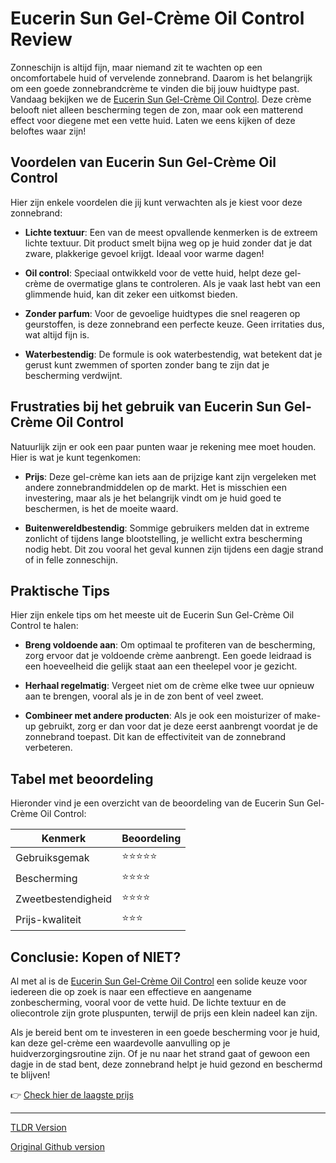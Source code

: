 # Eucerin Sun Gel-Crème Oil Control Review

Zonneschijn is altijd fijn, maar niemand zit te wachten op een oncomfortabele huid of vervelende zonnebrand. Daarom is het belangrijk om een goede zonnebrandcrème te vinden die bij jouw huidtype past. Vandaag bekijken we de [Eucerin Sun Gel-Crème Oil Control](https://www.amazon.nl/s?k=eucerin+sun+gel-cr%C3%A8me+oil+control&tag=laptoplifepro-21). Deze crème belooft niet alleen bescherming tegen de zon, maar ook een matterend effect voor diegene met een vette huid. Laten we eens kijken of deze beloftes waar zijn!

## Voordelen van Eucerin Sun Gel-Crème Oil Control

Hier zijn enkele voordelen die jij kunt verwachten als je kiest voor deze zonnebrand:

- **Lichte textuur**: Een van de meest opvallende kenmerken is de extreem lichte textuur. Dit product smelt bijna weg op je huid zonder dat je dat zware, plakkerige gevoel krijgt. Ideaal voor warme dagen!
  
- **Oil control**: Speciaal ontwikkeld voor de vette huid, helpt deze gel-crème de overmatige glans te controleren. Als je vaak last hebt van een glimmende huid, kan dit zeker een uitkomst bieden.

- **Zonder parfum**: Voor de gevoelige huidtypes die snel reageren op geurstoffen, is deze zonnebrand een perfecte keuze. Geen irritaties dus, wat altijd fijn is.

- **Waterbestendig**: De formule is ook waterbestendig, wat betekent dat je gerust kunt zwemmen of sporten zonder bang te zijn dat je bescherming verdwijnt.

## Frustraties bij het gebruik van Eucerin Sun Gel-Crème Oil Control

Natuurlijk zijn er ook een paar punten waar je rekening mee moet houden. Hier is wat je kunt tegenkomen:

- **Prijs**: Deze gel-crème kan iets aan de prijzige kant zijn vergeleken met andere zonnebrandmiddelen op de markt. Het is misschien een investering, maar als je het belangrijk vindt om je huid goed te beschermen, is het de moeite waard.

- **Buitenwereldbestendig**: Sommige gebruikers melden dat in extreme zonlicht of tijdens lange blootstelling, je wellicht extra bescherming nodig hebt. Dit zou vooral het geval kunnen zijn tijdens een dagje strand of in felle zonneschijn.

## Praktische Tips

Hier zijn enkele tips om het meeste uit de Eucerin Sun Gel-Crème Oil Control te halen:

- **Breng voldoende aan**: Om optimaal te profiteren van de bescherming, zorg ervoor dat je voldoende crème aanbrengt. Een goede leidraad is een hoeveelheid die gelijk staat aan een theelepel voor je gezicht.

- **Herhaal regelmatig**: Vergeet niet om de crème elke twee uur opnieuw aan te brengen, vooral als je in de zon bent of veel zweet.

- **Combineer met andere producten**: Als je ook een moisturizer of make-up gebruikt, zorg er dan voor dat je deze eerst aanbrengt voordat je de zonnebrand toepast. Dit kan de effectiviteit van de zonnebrand verbeteren.

## Tabel met beoordeling

Hieronder vind je een overzicht van de beoordeling van de Eucerin Sun Gel-Crème Oil Control:

| Kenmerk                | Beoordeling  |
|-----------------------|--------------|
| Gebruiksgemak         | ⭐⭐⭐⭐⭐       |
| Bescherming           | ⭐⭐⭐⭐         |
| Zweetbestendigheid    | ⭐⭐⭐⭐         |
| Prijs-kwaliteit       | ⭐⭐⭐          |

## Conclusie: Kopen of NIET?

Al met al is de [Eucerin Sun Gel-Crème Oil Control](https://www.amazon.nl/s?k=eucerin+sun+gel-cr%C3%A8me+oil+control&tag=laptoplifepro-21) een solide keuze voor iedereen die op zoek is naar een effectieve en aangename zonbescherming, vooral voor de vette huid. De lichte textuur en de oliecontrole zijn grote pluspunten, terwijl de prijs een klein nadeel kan zijn.

Als je bereid bent om te investeren in een goede bescherming voor je huid, kan deze gel-crème een waardevolle aanvulling op je huidverzorgingsroutine zijn. Of je nu naar het strand gaat of gewoon een dagje in de stad bent, deze zonnebrand helpt je huid gezond en beschermd te blijven!

👉 [Check hier de laagste prijs](https://www.amazon.nl/s?k=eucerin+sun+gel-cr%C3%A8me+oil+control&tag=laptoplifepro-21)

---
[TLDR Version](https://gist.github.com/kijkeens/63d1b0e747ba579a016a4dca17533e88)

[Original Github version](https://github.com/kijkeens/eucerin-sun-gel-crme-oil-control-review-kopen-of-n#readme)
